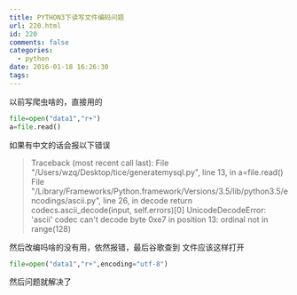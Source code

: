 ```yaml
---
title: PYTHON3下读写文件编码问题
url: 220.html
id: 220
comments: false
categories:
  - python
date: 2016-01-18 16:26:30
tags:
---
```


以前写爬虫啥的，直接用的
```python
file=open("data1","r+")
a=file.read()
```
如果有中文的话会报以下错误

> Traceback (most recent call last): File "/Users/wzq/Desktop/tice/generatemysql.py", line 13, in <module> a=file.read() File "/Library/Frameworks/Python.framework/Versions/3.5/lib/python3.5/encodings/ascii.py", line 26, in decode return codecs.ascii_decode(input, self.errors)\[0\] UnicodeDecodeError: 'ascii' codec can't decode byte 0xe7 in position 13: ordinal not in range(128)

然后改编吗啥的没有用，依然报错，最后谷歌查到 文件应该这样打开
```python
file=open("data1","r+",encoding="utf-8")
```
然后问题就解决了